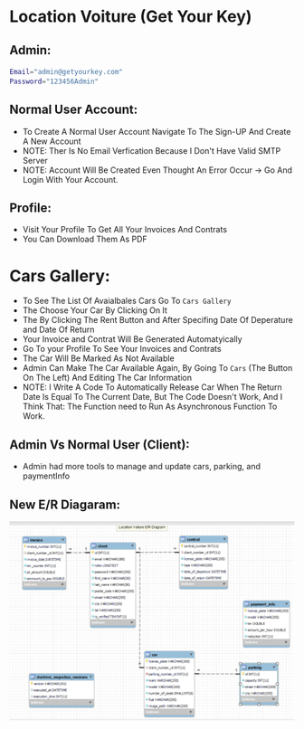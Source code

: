 # Location Voiture (Get Your Key)

## Admin:

```bash
Email="admin@getyourkey.com"
Password="123456Admin"
```

## Normal User Account:

- To Create A Normal User Account Navigate To The Sign-UP And Create A New Account
- NOTE: Ther Is No Email Verfication Because I Don't Have Valid SMTP Server
- NOTE: Account Will Be Created Even Thought An Error Occur -> Go And Login With Your Account.

## Profile:

- Visit Your Profile To Get All Your Invoices And Contrats
- You Can Download Them As PDF

# Cars Gallery:

- To See The List Of Avaialbales Cars Go To `Cars Gallery`
- The Choose Your Car By Clicking On It
- The By Clicking The Rent Button and After Specifing Date Of Deperature and Date Of Return
- Your Invoice and Contrat Will Be Generated Automatyically
- Go To your Profile To See Your Invoices and Contrats
- The Car Will Be Marked As Not Available
- Admin Can Make The Car Available Again, By Going To `Cars` (The Button On The Left) And Editing The Car Information
- NOTE: I Write A Code To Automatically Release Car When The Return Date Is Equal To The Current Date, But The Code Doesn't Work, And I Think That: The Function need to Run As Asynchronous Function To Work.

## Admin Vs Normal User (Client):

- Admin had more tools to manage and update cars, parking, and paymentInfo

## New E/R Diagaram:

![ERDiagram](/ERDiagram.png)
